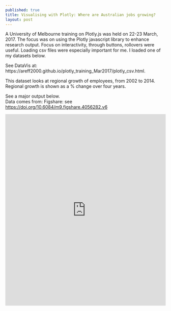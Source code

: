 ```yaml
---
published: true
title: Visualising with Plotly: Where are Australian jobs growing?
layout: post
---
```

<p>
A University of Melbourne training on Plotly.js was held on 22-23 March, 2017.
The focus was on using the Plotly javascript library to enhance research output.
Focus on interactivity, through buttons, rollovers were useful.
Loading csv files were especially important for me. I loaded one of my datasets below.</p>

<p>See DataVis at: https://areff2000.github.io/plotly_training_Mar2017/plotly_csv.html.
</p>

<p>This dataset looks at regional growth of employees, from 2002 to 2014.
Regional growth is shown as a % change over four years.</p>

See a major output below.<br>
Data comes from: Figshare: see https://doi.org/10.6084/m9.figshare.4056282.v6 

<iframe width="100%" height="600" frameborder="0" scrolling="no" src="https://areff2000.github.io/plotly_training_Mar2017/plotly_csv.html
"></iframe>
